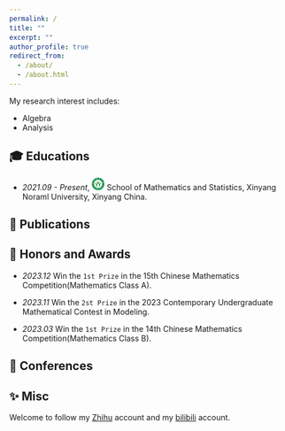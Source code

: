 ```yaml
---
permalink: /
title: ""
excerpt: ""
author_profile: true
redirect_from: 
  - /about/
  - /about.html
---
```

My research interest includes: 
- Algebra
- Analysis

<h2 id='educations'> 🎓 Educations </h2>

- *2021.09 - Present*, <a href="https://www.xynu.edu.cn/"><img class="svg" src="/images/XYNU_logo.svg" width="23pt"></a> School of Mathematics and Statistics, Xinyang Noraml University, Xinyang China. 
 
<h2 id='publications'> 📝 Publications </h2>


<h2 id='haa'> 🏅 Honors and Awards </h2>

- *2023.12* Win the `1st Prize` in the 15th Chinese Mathematics Competition(Mathematics Class A).

- *2023.11* Win the `2st Prize` in the 2023 Contemporary Undergraduate Mathematical Contest in Modeling.

- *2023.03* Win the `1st Prize` in the 14th Chinese Mathematics Competition(Mathematics Class B).

<h2 id='conferences'> 💬 Conferences </h2>


<h2 id='misc'> ✨ Misc </h2>

Welcome to follow my [Zhihu](https://www.zhihu.com/people/truth-26-44) account and my [bilibili](https://space.bilibili.com/516695104?spm_id_from=333.788.0.0) account.
